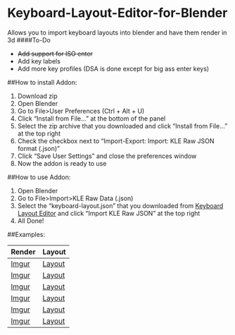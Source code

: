 # Keyboard-Layout-Editor-for-Blender
Allows you to import keyboard layouts into blender and have them render in 3d
####To-Do
* ~~Add support for ISO enter~~
* Add key labels
* Add more key profiles (DSA is done except for big ass enter keys)


##How to install Addon:
1. Download zip
2. Open Blender
3. Go to File>User Preferences (Ctrl + Alt + U)
4. Click “Install from File...” at the bottom of the panel
5. Select the zip archive that you downloaded and click “Install from File…” at the top right
6. Check the checkbox next to “Import-Export: Import: KLE Raw JSON format (.json)”
7. Click “Save User Settings” and close the preferences window
8. Now the addon is ready to use

##How to use Addon:
1. Open Blender
2. Go to File>Import>KLE Raw Data (.json)
3. Select the “keyboard-layout.json” that you downloaded from [Keyboard Layout Editor](http://keyboard-layout-editor.com) and click “Import KLE Raw JSON” at the top right
4. All Done!


##Examples:

|Render|Layout|
|---------|---------|
|[Imgur](http://i.imgur.com/oouyHOU.png)|[Layout](http://www.keyboard-layout-editor.com/#/gists/92d9daa6db42bb8f39dadec3ef0e299b)|
|[Imgur](http://i.imgur.com/y5Uzhqd.png)|[Layout](http://www.keyboard-layout-editor.com/#/gists/49b89881ec3ff9e048d0ad05d83e1b46)|
|[Imgur](http://i.imgur.com/sUVdJex.png)|[Layout](http://www.keyboard-layout-editor.com/#/gists/6861d5d0070a788ad4f9d57f0c0fb9af)|
|[Imgur](http://i.imgur.com/GiPgGKe.png)|[Layout](http://www.keyboard-layout-editor.com/#/gists/10fab2ecc41b32e92e7331c54f943d73)|
|[Imgur](http://i.imgur.com/8lL7dAR.png)|[Layout](http://www.keyboard-layout-editor.com/#/gists/38f7920dbbbc144d1a87692f18edc8d8)|
|[Imgur](http://i.imgur.com/7KKlx9L.png)|[Layout](http://www.keyboard-layout-editor.com/#/gists/53767e112a7bb65e3b7df17c4301030f)|
